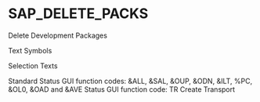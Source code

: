 # SAP_DELETE_PACKS
Delete Development Packages


Text Symbols


Selection Texts



Standard Status GUI function codes: &ALL, &SAL, &OUP, &ODN, &ILT, %PC, &OL0, &OAD and &AVE 
Status GUI function code: TR Create Transport
